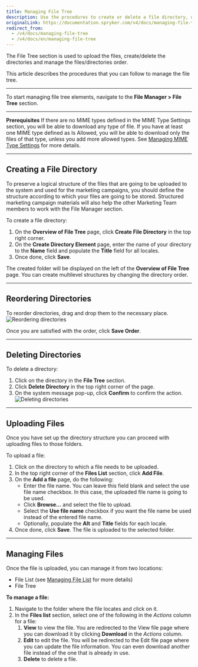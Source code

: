 ```yaml
---
title: Managing File Tree
description: Use the procedures to create or delete a file directory, upload media files, change the order for file directories in the Back Office.
originalLink: https://documentation.spryker.com/v4/docs/managing-file-tree
redirect_from:
  - /v4/docs/managing-file-tree
  - /v4/docs/en/managing-file-tree
---
```


The File Tree section is used to upload the files, create/delete the directories and manage the files/directories order.

This article describes the procedures that you can follow to manage the file tree.
***
To start managing file tree elements, navigate to the **File Manager > File Tree** section.
***
**Prerequisites**
If there are no MIME types defined in the MIME Type Settings section, you will be able to download any type of file. If you have at least one MIME type defined as Is Allowed, you will be able to download only the files of that type, unless you add more allowed types. See [Managing MIME Type Settings](/docs/scos/user/user-guides/202001.0/back-office-user-guide/file-manager/managing-mime-type-settings.html) for more details.
***
## Creating a File Directory
To preserve a logical structure of the files that are going to be uploaded to the system and used for the marketing campaigns, you should define the structure according to which your files are going to be stored. Structured marketing campaign materials will also help the other Marketing Team members to work with the File Manager section.

To create a file directory:
1. On the **Overview of File Tree** page, click **Create File Directory**  in the top right corner.
2. On the **Create Directory Element** page, enter the name of your directory to the **Name** field and populate the **Title** field for all locales. 
3. Once done, click **Save**.

The created folder will be displayed on the left of the **Overview of File Tree** page.
You can create multilevel structures by changing the directory order.
***
## Reordering Directories

To reorder directories, drag and drop them to the necessary place.
![Reordering directories](https://spryker.s3.eu-central-1.amazonaws.com/docs/User+Guides/Back+Office+User+Guides/File+Manager/Managing+File+Tree/reordering-directories.gif)

Once you are satisfied with the order, click **Save Order**.
***
## Deleting Directories
To delete a directory:
1. Click on the directory in the **File Tree** section.
2. Click **Delete Directory** in the top right corner of the page.
3. On the system message pop-up, click **Confirm** to confirm the action.
![Deleting directories](https://spryker.s3.eu-central-1.amazonaws.com/docs/User+Guides/Back+Office+User+Guides/File+Manager/Managing+File+Tree/deleting-directories.gif)
***
## Uploading Files
Once you have set up the directory structure you can proceed with uploading files to those folders.

To upload a file:
1. Click on the directory to which a file needs to be uploaded.
2. In the top right corner of the **Files List** section, click **Add File**.
3. On the **Add a file** page, do the following:
    * Enter the file name. 
        You can leave this field blank and select the use file name checkbox. In this case, the uploaded file name is going to be used.
     * Click **Browse...** and select the file to upload.
     * Select the **Use file name** checkbox if you want the file name be used instead of the entered file name.
     * Optionally, populate the **Alt** and **Title** fields for each locale.
4. Once done, click **Save**.
The file is uploaded to the selected folder.
***
## Managing Files
Once the file is uploaded, you can manage it from two locations: 
* File List (see [Managing File List](/docs/scos/user/user-guides/202001.0/back-office-user-guide/file-manager/managing-file-list.html) for more details)
* File Tree

**To manage a file:**
1. Navigate to the folder where the file locates and click on it.
2. In the **Files list** section, select one of the following in the _Actions_ column for a file:
    1. **View** to view the file. You are redirected to the View file page where you can download it by clicking **Download** in the _Actions_ column.
    2. **Edit** to edit the file. You will be redirected to the Edit file page where you can update the file information. You can even download another file instead of the one that is already in use. 
    3. **Delete** to delete a file.
